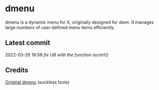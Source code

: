 # dmenu
dmenu is a dynamic menu for X, originally designed for dwm. It manages large numbers of user-defined menu items efficiently.

## Latest commit
2022-03-26 16:58    *fix UB with the function iscntrl()*

## Credits
[Original dmenu](https://tools.suckless.org/dmenu/) (suckless tools)

